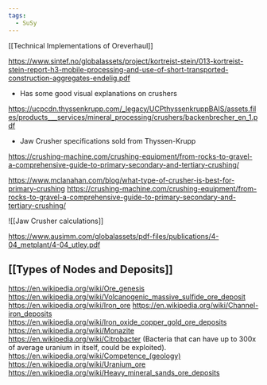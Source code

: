 ```yaml
---
tags:
  - SuSy
---
```

[[Technical Implementations of Oreverhaul]]

https://www.sintef.no/globalassets/project/kortreist-stein/013-kortreist-stein-report-h3-mobile-processing-and-use-of-short-transported-construction-aggregates-endelig.pdf
- Has some good visual explanations on crushers 

https://ucpcdn.thyssenkrupp.com/_legacy/UCPthyssenkruppBAIS/assets.files/products___services/mineral_processing/crushers/backenbrecher_en_1.pdf
- Jaw Crusher specifications sold from Thyssen-Krupp

https://crushing-machine.com/crushing-equipment/from-rocks-to-gravel-a-comprehensive-guide-to-primary-secondary-and-tertiary-crushing/

https://www.mclanahan.com/blog/what-type-of-crusher-is-best-for-primary-crushing
https://crushing-machine.com/crushing-equipment/from-rocks-to-gravel-a-comprehensive-guide-to-primary-secondary-and-tertiary-crushing/

![[Jaw Crusher calculations]]

https://www.ausimm.com/globalassets/pdf-files/publications/4-04_metplant/4-04_utley.pdf

## [[Types of Nodes and Deposits]]
https://en.wikipedia.org/wiki/Ore_genesis
 https://en.wikipedia.org/wiki/Volcanogenic_massive_sulfide_ore_deposit
 https://en.wikipedia.org/wiki/Iron_ore
 https://en.wikipedia.org/wiki/Channel-iron_deposits
 https://en.wikipedia.org/wiki/Iron_oxide_copper_gold_ore_deposits
 https://en.wikipedia.org/wiki/Monazite
 https://en.wikipedia.org/wiki/Citrobacter (Bacteria that can have up to 300x of average uranium in itself, could be exploited).
 https://en.wikipedia.org/wiki/Competence_(geology)
 https://en.wikipedia.org/wiki/Uranium_ore
 https://en.wikipedia.org/wiki/Heavy_mineral_sands_ore_deposits